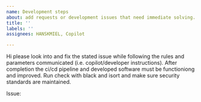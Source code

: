 ```yaml
---
name: Development steps
about: add requests or development issues that need immediate solving.
title: ''
labels: ''
assignees: HANSKMIEL, Copilot

---
```


Hi please look into and fix the stated issue while following the rules and parameters communicated (i.e. copilot/developer instructions). After completion the ci/cd pipeline and developed software must be functioniong and improved. Run check with black and isort and make sure security standards are maintained.

Issue:
